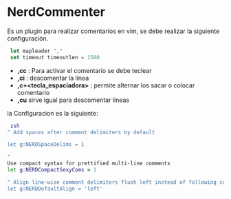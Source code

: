 # NerdCommenter

 Es un plugin para realizar comentarios en vim, se debe realizar la siguiente configuración.
```js
 let mapleader ","
 set timeout timeoutlen = 1500
```
* **,cc** : Para activar el comentario se debe teclear
* **,ci** : descomentar la línea
* **,c+<tecla_espaciadora>** : permite alternar los sacar o colocar comentario
* **,cu** sirve igual para descomentar lineas

la Configuracion es la siguiente:
```zsh
 zsh
" Add spaces after comment delimiters by default

let g:NERDSpaceDelims = 1

"
Use compact syntax for prettified multi-line comments
let g:NERDCompactSexyComs = 1

" Align line-wise comment delimiters flush left instead of following code indentation
let g:NERDDefaultAlign = 'left'
```
